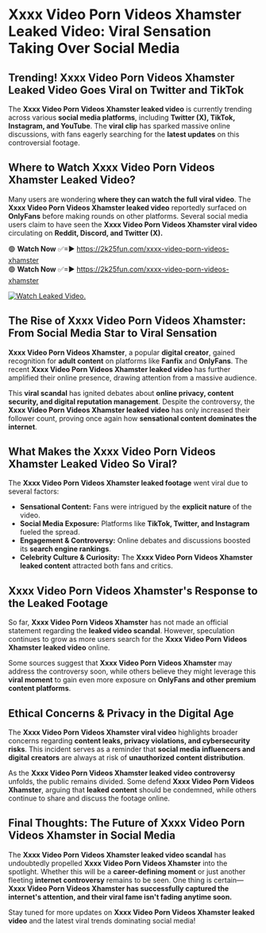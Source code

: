 # Xxxx Video Porn Videos Xhamster Leaked Video: Viral Sensation Taking Over Social Media

## **Trending! Xxxx Video Porn Videos Xhamster Leaked Video Goes Viral on Twitter and TikTok**
The **Xxxx Video Porn Videos Xhamster leaked video** is currently trending across various **social media platforms**, including **Twitter (X), TikTok, Instagram, and YouTube**. The **viral clip** has sparked massive online discussions, with fans eagerly searching for the **latest updates** on this controversial footage.

## **Where to Watch Xxxx Video Porn Videos Xhamster Leaked Video?**
Many users are wondering **where they can watch the full viral video**. The **Xxxx Video Porn Videos Xhamster leaked video** reportedly surfaced on **OnlyFans** before making rounds on other platforms. Several social media users claim to have seen the **Xxxx Video Porn Videos Xhamster viral video** circulating on **Reddit, Discord, and Twitter (X).**

🟢 **Watch Now** ✅=► https://2k25fun.com/xxxx-video-porn-videos-xhamster  
🟢 **Watch Now** ✅=► https://2k25fun.com/xxxx-video-porn-videos-xhamster  

[![Watch Leaked Video.](https://miro.medium.com/v2/resize:fit:828/format:webp/1*cilzJN44JGOrTw9NJCrNHA.gif "Watch Leaked Video")](https://2k25fun.com/xxxx-video-porn-videos-xhamster)

## **The Rise of Xxxx Video Porn Videos Xhamster: From Social Media Star to Viral Sensation**
**Xxxx Video Porn Videos Xhamster**, a popular **digital creator**, gained recognition for **adult content** on platforms like **Fanfix** and **OnlyFans**. The recent **Xxxx Video Porn Videos Xhamster leaked video** has further amplified their online presence, drawing attention from a massive audience.

This **viral scandal** has ignited debates about **online privacy, content security, and digital reputation management**. Despite the controversy, the **Xxxx Video Porn Videos Xhamster leaked video** has only increased their follower count, proving once again how **sensational content dominates the internet**.

## **What Makes the Xxxx Video Porn Videos Xhamster Leaked Video So Viral?**
The **Xxxx Video Porn Videos Xhamster leaked footage** went viral due to several factors:
- **Sensational Content:** Fans were intrigued by the **explicit nature** of the video.
- **Social Media Exposure:** Platforms like **TikTok, Twitter, and Instagram** fueled the spread.
- **Engagement & Controversy:** Online debates and discussions boosted its **search engine rankings**.
- **Celebrity Culture & Curiosity:** The **Xxxx Video Porn Videos Xhamster leaked content** attracted both fans and critics.

## **Xxxx Video Porn Videos Xhamster's Response to the Leaked Footage**
So far, **Xxxx Video Porn Videos Xhamster** has not made an official statement regarding the **leaked video scandal**. However, speculation continues to grow as more users search for the **Xxxx Video Porn Videos Xhamster leaked video** online.

Some sources suggest that **Xxxx Video Porn Videos Xhamster** may address the controversy soon, while others believe they might leverage this **viral moment** to gain even more exposure on **OnlyFans and other premium content platforms**.

## **Ethical Concerns & Privacy in the Digital Age**
The **Xxxx Video Porn Videos Xhamster viral video** highlights broader concerns regarding **content leaks, privacy violations, and cybersecurity risks**. This incident serves as a reminder that **social media influencers and digital creators** are always at risk of **unauthorized content distribution**.

As the **Xxxx Video Porn Videos Xhamster leaked video controversy** unfolds, the public remains divided. Some defend **Xxxx Video Porn Videos Xhamster**, arguing that **leaked content** should be condemned, while others continue to share and discuss the footage online.

## **Final Thoughts: The Future of Xxxx Video Porn Videos Xhamster in Social Media**
The **Xxxx Video Porn Videos Xhamster leaked video scandal** has undoubtedly propelled **Xxxx Video Porn Videos Xhamster** into the spotlight. Whether this will be a **career-defining moment** or just another fleeting **internet controversy** remains to be seen. One thing is certain—**Xxxx Video Porn Videos Xhamster has successfully captured the internet's attention, and their viral fame isn't fading anytime soon.**

Stay tuned for more updates on **Xxxx Video Porn Videos Xhamster leaked video** and the latest viral trends dominating social media!